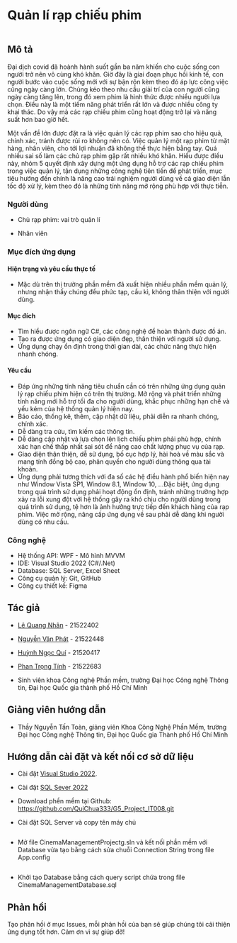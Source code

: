 # Quản lí rạp chiếu phim
<img source="./ImageApp/FatFilmFoo.png"/>

## Mô tả 

Đại dịch covid đã hoành hành suốt gần ba năm khiến cho cuộc sống con người trở nên vô cùng khó khăn. Giờ đây là giai đoạn phục hồi kinh tế, con người bước vào cuộc sống mới với sự bận rộn kèm theo đó áp lực công việc cũng ngày càng lớn. Chúng kéo theo nhu cầu giải trí của con người cũng ngày càng tăng lên, trong đó xem phim là hình thức được nhiều người lựa chọn. Điều này là một tiềm năng phát triển rất lớn và được nhiều công ty khai thác. Do vậy mà các rạp chiếu phim cũng hoạt động trở lại và năng suất hơn bao giờ hết.

Một vấn đề lớn được đặt ra là việc quản lý các rạp phim sao cho hiệu quả, chính xác, tránh được rủi ro không nên có. Việc quản lý một rạp phim từ mặt hàng, nhân viên, cho tới lợi nhuận đã không thể thực hiện bằng tay. Quá nhiều sai số làm các chủ rạp phim gặp rất nhiều khó khăn. 
Hiểu được điều này, nhóm 5 quyết định xây dựng một ứng dụng hỗ trợ các rạp chiếu phim trong việc quản lý, tận dụng những công nghệ tiên tiến để phát triển, mục tiêu hướng đến chính là nâng cao trải nghiệm người dùng về cả giao diện lẫn tốc độ xử lý, kèm theo đó là những tính năng mở rộng phù hợp với thực tiễn.

### Người dùng 

* Chủ rạp phim: vai trò quản lí

* Nhân viên

### Mục đích ứng dụng

#### Hiện trạng và yêu cầu thực tế
* Mặc dù trên thị trường phần mềm đã xuất hiện nhiều phần mềm quản lý, nhưng nhận thấy chúng đều phức tạp, cầu kì, không thân thiện với người dùng. 

#### Mục đích 

*	Tìm hiểu được ngôn ngữ C#, các công nghệ để hoàn thành được đồ án.
*	Tạo ra được ứng dụng có giao diện đẹp, thân thiện với người sử dụng.
*	Ứng dụng chạy ổn định trong thời gian dài, các chức năng thực hiện nhanh chóng.

#### Yêu cầu
* Đáp ứng những tính năng tiêu chuẩn cần có trên những ứng dụng quản lý rạp chiếu phim hiện có trên thị trường. Mở rộng và phát triển những tính năng mới hỗ trợ tối đa cho người dùng, khắc phục những hạn chế và yếu kém của hệ thống quản lý hiện nay.
* Báo cáo, thống kê, thêm, cập nhật dữ liệu, phải diễn ra nhanh chóng, chính xác.
* Dễ dàng tra cứu, tìm kiếm các thông tin.
* Dễ dàng cập nhật và lựa chọn lên lịch chiếu phim phải phù hợp, chính xác hạn chế thấp nhất sai sót để nâng cao chất lượng phục vụ của rạp.
* Giao diện thân thiện, dễ sử dụng, bố cục hợp lý, hài hoà về màu sắc và mang tính đồng bộ cao, phân quyền cho người dùng thông qua tài khoản.
* Ứng dụng phải tương thích với đa số các hệ điều hành phổ biến hiện nay như Window Vista SP1, Window 8.1, Window 10, ...Đặc biệt, ứng dụng trong quá trình sử dụng phải hoạt động ổn định, tránh những trường hợp xảy ra lỗi xung đột với hệ thống gây ra khó chịu cho người dùng trong quá trình sử dụng, tệ hơn là ảnh hưởng trực tiếp đến khách hàng của rạp phim. Việc mở rộng, nâng cấp ứng dụng về sau phải dễ dàng khi người dùng có nhu cầu.

### Công nghệ 

* Hệ thống API: WPF - Mô hình MVVM
* IDE: Visual Studio 2022 (C#/.Net)
* Database: SQL Server, Excel Sheet
* Công cụ quản lý: Git, GitHub
* Công cụ thiết kế: Figma


## Tác giả 

* [Lê Quang Nhân](https://www.facebook.com/profile.php?id=100040989546712) - 21522402

* [Nguyễn Văn Phát](https://www.facebook.com/profile.php?id=100009796787588) - 21522448

* [Huỳnh Ngọc Quí](https://www.facebook.com/quichua333) - 21520417

* [Phan Trọng Tính](https://www.facebook.com/profile.php?id=100073316952962) - 21522683

 * Sinh viên khoa Công nghệ Phần mềm, trường Đại học Công nghệ Thông tin, Đại học Quốc gia thành phố Hồ Chí Minh 

## Giảng viên hướng dẫn 

* Thầy Nguyễn Tấn Toàn, giảng viên Khoa Công Nghệ Phần Mềm, trường Đại học Công nghệ Thông tin, Đại học Quốc gia Thành phố Hồ Chí Minh 

## Hướng dẫn cài đặt và kết nối cơ sở dữ liệu

* Cài đặt [Visual Studio 2022](https://visualstudio.microsoft.com/downloads/).

* Cài đặt [SQL Sever 2022](https://www.microsoft.com/en-us/sql-server/sql-server-downloads)

* Download phền mềm tại Github: https://github.com/QuiChua333/G5_Project_IT008.git

* Cài đặt SQL Server và copy tên máy chủ
<img source="./ImageApp/ConnectString.jpg"/>

* Mở file CinemaManagementProjectg.sln và kết nối phần mềm với Database vừa tạo bằng cách sửa chuỗi Connection String trong file App.config
<img source="./ImageApp/ChangeString.jpg"/>

* Khởi tạo Database bằng cách query script chứa trong file CinemaManagementDatabase.sql

## Phản hồi 

Tạo phản hồi ở mục Issues, mỗi phản hồi của bạn sẽ giúp chúng tôi cải thiện ứng dụng tốt hơn. Cảm ơn vì sự giúp đỡ! 
